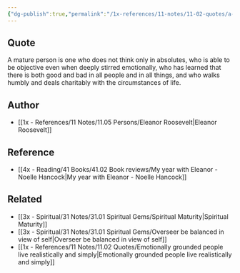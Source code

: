 ```yaml
---
{"dg-publish":true,"permalink":"/1x-references/11-notes/11-02-quotes/a-mature-person-is-one-who-does-not-think-only-in-absolutes-who-is-able-to-be-objective-even-when-deeply-stirred-emotionally-who-has-learned-that-there-is-both-good-and-bad-in-all-people-and-in-all-things-and-who-walks-humbly-eleanor-roosevelt/","title":"A mature person is one who does not think only in absolutes, who is able to be objective even when deeply stirred emotionally, who has learned that there is both good and bad in all people and in all things, and who walks humbly - Eleanor Roosevelt","noteIcon":""}
---
```



## Quote
A mature person is one who does not think only in absolutes, who is able to be objective even when deeply stirred emotionally, who has learned that there is both good and bad in all people and in all things, and who walks humbly and deals charitably with the circumstances of life.

## Author
- [[1x - References/11 Notes/11.05 Persons/Eleanor Roosevelt\|Eleanor Roosevelt]]

## Reference
- [[4x - Reading/41 Books/41.02 Book reviews/My year with Eleanor - Noelle Hancock\|My year with Eleanor - Noelle Hancock]]

## Related
- [[3x - Spiritual/31 Notes/31.01 Spiritual Gems/Spiritual Maturity\|Spiritual Maturity]]
- [[3x - Spiritual/31 Notes/31.01 Spiritual Gems/Overseer be balanced in view of self\|Overseer be balanced in view of self]]
- [[1x - References/11 Notes/11.02 Quotes/Emotionally grounded people live realistically and simply\|Emotionally grounded people live realistically and simply]]